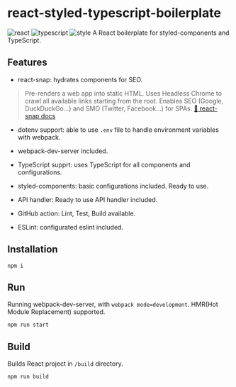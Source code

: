 # react-styled-typescript-boilerplate

![react](https://img.shields.io/badge/Stack-React-brightgreen)
![typescript](https://img.shields.io/badge/Langualge-typescript-blue)
![style](https://img.shields.io/badge/Style-styled--components-yellow)
A React boilerplate for styled-components and TypeScript.

## Features

- react-snap: hydrates components for SEO.

> Pre-renders a web app into static HTML. Uses Headless Chrome to crawl all available links starting from the root. Enables SEO (Google, DuckDuckGo...) and SMO (Twitter, Facebook...) for SPAs. [🔗 react-snap docs](https://github.com/stereobooster/react-snap)

- dotenv support: able to use `.env` file to handle environment variables with webpack.

- webpack-dev-server included.
- TypeScript supprt: uses TypeScript for all components and configurations.
- styled-components: basic configurations included. Ready to use.
- API handler: Ready to use API handler included.
- GitHub action: Lint, Test, Build available.
- ESLint: configurated eslint included.

## Installation

```
npm i
```

## Run

Running webpack-dev-server, with `webpack mode=development`. HMR(Hot Module Replacement) supported.

```
npm run start
```

## Build

Builds React project in `/build` directory.

```
npm run build
```
